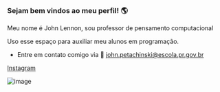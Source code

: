 ### Sejam bem vindos ao meu perfil! 🌎

Meu nome é John Lennon, sou professor de pensamento computacional

Uso esse espaço para auxiliar meu alunos em programação.

- Entre em contato comigo via 📧 john.petachinski@escola.pr.gov.br

[Instagram](https://www.instagram.com/prof_johnlennon/)

![image](https://github.com/ProfJohnLennon/ProfJohnLennon/assets/144019027/52b2fe13-cfe8-4fc1-9ad2-e52f2164e3c9)


